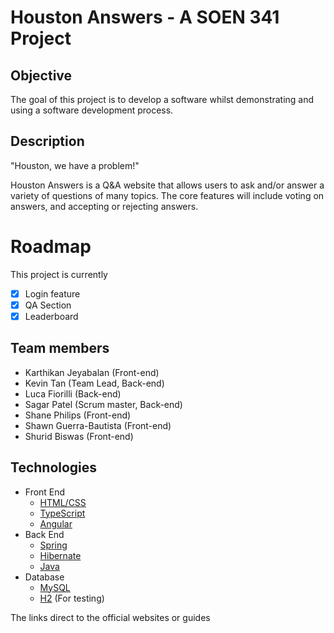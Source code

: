 # Houston Answers - A SOEN 341 Project
## Objective
The goal of this project is to develop a software whilst demonstrating and using a software development process. 
## Description
"Houston, we have a problem!"

Houston Answers is a Q&A website that allows users to ask and/or answer a variety of questions of many topics. The core features will include voting on answers, and accepting or rejecting answers. 

# Roadmap
This project is currently
- [X] Login feature
- [X] QA Section
- [X] Leaderboard
## Team members
* Karthikan Jeyabalan (Front-end)
* Kevin Tan (Team Lead, Back-end)
* Luca Fiorilli (Back-end)
* Sagar Patel (Scrum master, Back-end)
* Shane Philips (Front-end)
* Shawn Guerra-Bautista (Front-end)
* Shurid Biswas (Front-end)
## Technologies
* Front End
  * [HTML/CSS](https://www.w3schools.com/html/)
  * [TypeScript](https://www.typescriptlang.org/)
  * [Angular](https://angular.io)
* Back End
  * [Spring](https://spring.io)
  * [Hibernate](http://hibernate.org/)
  * [Java](https://www.oracle.com/java/java9.html)
* Database
  * [MySQL](https://www.mysql.com)
  * [H2](http://www.h2database.com/html/main.html) (For testing)
  
The links direct to the official websites or guides
